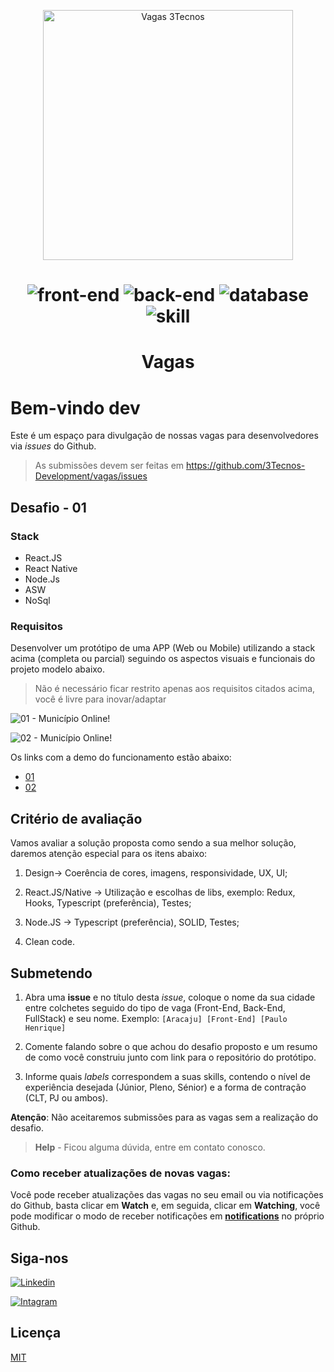 <p align="center">
<img src="https://user-images.githubusercontent.com/5139981/92129779-57ce1b00-edda-11ea-9953-4c250f661cbb.png" width="400" alt="Vagas 3Tecnos">
</p>

<h1 align="center">

![front-end](https://badgen.net/badge/front-end/React-js\Native/green/) ![back-end](https://badgen.net/badge/back-end/Node.js/blue/) ![database](https://badgen.net/badge/database/NoSql/pink/) ![skill](https://badgen.net/badge/skill/AWS/yellow/)

</h1>
<h1 align="center">Vagas</h1>

# Bem-vindo dev

Este é um espaço para divulgação de nossas vagas para desenvolvedores via _issues_ do Github.

> As submissões devem ser feitas em https://github.com/3Tecnos-Development/vagas/issues

## Desafio - 01

### Stack

- React.JS
- React Native
- Node.Js
- ASW
- NoSql

### Requisitos

Desenvolver um protótipo de uma APP (Web ou Mobile) utilizando a stack acima (completa ou parcial) seguindo os aspectos visuais e funcionais do projeto modelo abaixo.

> Não é necessário ficar restrito apenas aos requisitos citados acima, você é livre para inovar/adaptar

![01 - Município Online!](https://user-images.githubusercontent.com/5139981/92129863-716f6280-edda-11ea-9349-dd099482f047.png "01 - Município Online!")

![02 - Município Online!](https://user-images.githubusercontent.com/5139981/92134510-fd37bd80-eddf-11ea-8ce1-dcb622a7fca6.png "02 - Município Online!")

Os links com a demo do funcionamento estão abaixo:

- [01](https://www.municipioonline.com.br/se/treinamento/propria)
- [02](https://www.municipioonline.com.br/se/treinamento/propria/cidadao/servidor)

## Critério de avaliação

Vamos avaliar a solução proposta como sendo a sua melhor solução, daremos atenção especial para os itens abaixo:

1. Design-> Coerência de cores, imagens, responsividade, UX, UI;

2. React.JS/Native -> Utilização e escolhas de libs, exemplo: Redux, Hooks, Typescript (preferência), Testes;

3. Node.JS -> Typescript (preferência), SOLID, Testes;

4. Clean code.

## Submetendo

1. Abra uma **issue** e no título desta _issue_, coloque o nome da sua cidade entre colchetes seguido do tipo de vaga (Front-End, Back-End, FullStack) e seu nome.
   Exemplo: `[Aracaju] [Front-End] [Paulo Henrique]`

2. Comente falando sobre o que achou do desafio proposto e um resumo de como você construiu junto com link para o repositório do protótipo.

3. Informe quais _labels_ correspondem a suas skills, contendo o nível de experiência desejada (Júnior, Pleno, Sénior) e a forma de contração (CLT, PJ ou ambos).

**Atenção**: Não aceitaremos submissões para as vagas sem a realização do desafio.

> **Help** - Ficou alguma dúvida, entre em contato conosco.

### Como receber atualizações de novas vagas:

Você pode receber atualizações das vagas no seu email ou via notificações do Github, basta clicar em **Watch** e, em seguida, clicar em **Watching**, você pode modificar o modo de receber notificações em **[notifications](https://github.com/settings/notifications)** no próprio Github.

## Siga-nos

[![Linkedin](https://user-images.githubusercontent.com/5139981/92164006-fd997e00-ee0a-11ea-956a-a737ef94ebfd.png "Linkedin")](https://www.linkedin.com/company/3tecnos/)

[![Intagram](https://user-images.githubusercontent.com/5139981/92163954-e8bcea80-ee0a-11ea-99ee-295d9eaa8197.png "Intagram")](https://instagram.com/3tecnos)

## Licença

[MIT](/LICENSE)
